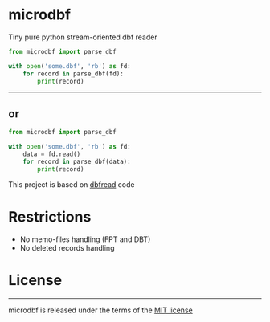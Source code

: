 # microdbf
Tiny pure python stream-oriented dbf reader

```python
from microdbf import parse_dbf

with open('some.dbf', 'rb') as fd:
    for record in parse_dbf(fd):
        print(record)

```
---
or
---

```python
from microdbf import parse_dbf

with open('some.dbf', 'rb') as fd:
    data = fd.read()
    for record in parse_dbf(data):
        print(record)

```

This project is based on [dbfread](https://github.com/olemb/dbfread/) code

# Restrictions

* No memo-files handling (FPT and DBT)
* No deleted records handling

# License
-------

microdbf is released under the terms of the [MIT license](http://en.wikipedia.org/wiki/MIT_License>)


